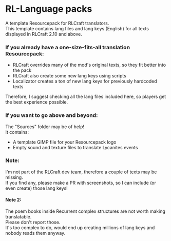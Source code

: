 # RL-Language packs
A template Resourcepack for RLCraft translators.  
This template contains lang files and lang keys (English) for all texts displayed in RLCraft 2.10 and above.  

### If you already have a one-size-fits-all translation Resourcepack:
- RLCraft overrides many of the mod's original texts, so they fit better into the pack
- RLCraft also create some new lang keys using scripts
- Localizator creates a ton of new lang keys for previously hardcoded texts

Therefore, I suggest checking all the lang files included here, so players get the best experience possible.

### If you want to go above and beyond:
The "Sources" folder may be of help!  
It contains:
- A template GIMP file for your Resourcepack logo
- Empty sound and texture files to translate Lycanites events


### Note:
I'm not part of the RLCraft dev team, therefore a couple of texts may be missing.  
If you find any, please make a PR with screenshots, so I can include (or even create) those lang keys!

#### Note 2:
The poem books inside Recurrent complex structures are not worth making translatable.  
Please don't report those.  
It's too complex to do, would end up creating millions of lang keys and nobody reads them anyway.
